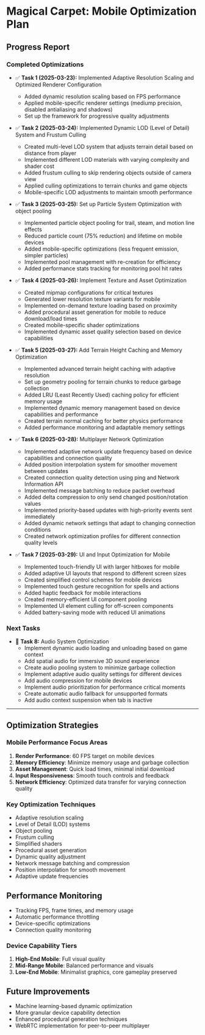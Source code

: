 # Magical Carpet: Mobile Optimization Plan

## Progress Report

### Completed Optimizations

- ✅ **Task 1 (2025-03-23):** Implemented Adaptive Resolution Scaling and Optimized Renderer Configuration
  - Added dynamic resolution scaling based on FPS performance
  - Applied mobile-specific renderer settings (mediump precision, disabled antialiasing and shadows)
  - Set up the framework for progressive quality adjustments

- ✅ **Task 2 (2025-03-24):** Implemented Dynamic LOD (Level of Detail) System and Frustum Culling
  - Created multi-level LOD system that adjusts terrain detail based on distance from player
  - Implemented different LOD materials with varying complexity and shader cost
  - Added frustum culling to skip rendering objects outside of camera view
  - Applied culling optimizations to terrain chunks and game objects
  - Mobile-specific LOD adjustments to maintain smooth performance

- ✅ **Task 3 (2025-03-25):** Set up Particle System Optimization with object pooling
  - Implemented particle object pooling for trail, steam, and motion line effects
  - Reduced particle count (75% reduction) and lifetime on mobile devices
  - Added mobile-specific optimizations (less frequent emission, simpler particles)
  - Implemented pool management with re-creation for efficiency
  - Added performance stats tracking for monitoring pool hit rates

- ✅ **Task 4 (2025-03-26):** Implement Texture and Asset Optimization
  - Created mipmap configurations for critical textures
  - Generated lower resolution texture variants for mobile
  - Implemented on-demand texture loading based on proximity
  - Added procedural asset generation for mobile to reduce download/load times
  - Created mobile-specific shader optimizations
  - Implemented dynamic asset quality selection based on device capabilities

- ✅ **Task 5 (2025-03-27):** Add Terrain Height Caching and Memory Optimization
  - Implemented advanced terrain height caching with adaptive resolution
  - Set up geometry pooling for terrain chunks to reduce garbage collection
  - Added LRU (Least Recently Used) caching policy for efficient memory usage
  - Implemented dynamic memory management based on device capabilities and performance
  - Created terrain normal caching for better physics performance
  - Added performance monitoring and adaptable memory settings

- ✅ **Task 6 (2025-03-28):** Multiplayer Network Optimization
  - Implemented adaptive network update frequency based on device capabilities and connection quality
  - Added position interpolation system for smoother movement between updates
  - Created connection quality detection using ping and Network Information API 
  - Implemented message batching to reduce packet overhead
  - Added delta compression to only send changed position/rotation values
  - Implemented priority-based updates with high-priority events sent immediately
  - Added dynamic network settings that adapt to changing connection conditions
  - Created network optimization profiles for different connection quality levels

- ✅ **Task 7 (2025-03-29):** UI and Input Optimization for Mobile
  - Implemented touch-friendly UI with larger hitboxes for mobile
  - Added adaptive UI layouts that respond to different screen sizes
  - Created simplified control schemes for mobile devices
  - Implemented touch gesture recognition for spells and actions
  - Added haptic feedback for mobile interactions
  - Created memory-efficient UI component pooling
  - Implemented UI element culling for off-screen components
  - Added battery-saving mode with reduced UI animations

### Next Tasks

- 🔄 **Task 8:** Audio System Optimization
  - Implement dynamic audio loading and unloading based on game context
  - Add spatial audio for immersive 3D sound experience
  - Create audio pooling system to minimize garbage collection
  - Implement adaptive audio quality settings for different devices
  - Add audio compression for mobile devices
  - Implement audio prioritization for performance critical moments
  - Create automatic audio fallback for unsupported formats
  - Add audio context suspension when tab is inactive

---

## Optimization Strategies

### Mobile Performance Focus Areas
1. **Render Performance**: 60 FPS target on mobile devices
2. **Memory Efficiency**: Minimize memory usage and garbage collection
3. **Asset Management**: Quick load times, minimal initial download
4. **Input Responsiveness**: Smooth touch controls and feedback
5. **Network Efficiency**: Optimized data transfer for varying connection quality

### Key Optimization Techniques
- Adaptive resolution scaling
- Level of Detail (LOD) systems
- Object pooling
- Frustum culling
- Simplified shaders
- Procedural asset generation
- Dynamic quality adjustment
- Network message batching and compression
- Position interpolation for smooth movement
- Adaptive update frequencies

## Performance Monitoring
- Tracking FPS, frame times, and memory usage
- Automatic performance throttling
- Device-specific optimizations
- Connection quality monitoring

### Device Capability Tiers
1. **High-End Mobile**: Full visual quality
2. **Mid-Range Mobile**: Balanced performance and visuals
3. **Low-End Mobile**: Minimalist graphics, core gameplay preserved

## Future Improvements
- Machine learning-based dynamic optimization
- More granular device capability detection
- Enhanced procedural generation techniques
- WebRTC implementation for peer-to-peer multiplayer